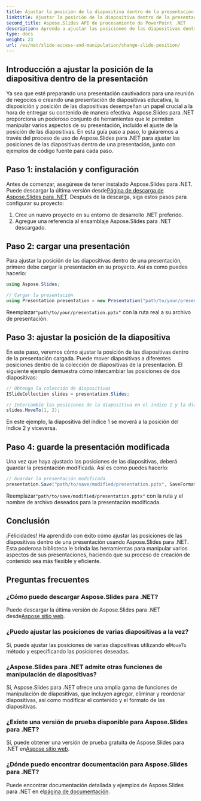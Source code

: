 ```yaml
---
title: Ajustar la posición de la diapositiva dentro de la presentación
linktitle: Ajustar la posición de la diapositiva dentro de la presentación
second_title: Aspose.Slides API de procesamiento de PowerPoint .NET
description: Aprenda a ajustar las posiciones de las diapositivas dentro de presentaciones usando Aspose.Slides para .NET. Siga nuestra guía paso a paso con ejemplos de código fuente para reorganizar las diapositivas de sus presentaciones de manera eficiente.
type: docs
weight: 23
url: /es/net/slide-access-and-manipulation/change-slide-position/
---
```


## Introducción a ajustar la posición de la diapositiva dentro de la presentación

Ya sea que esté preparando una presentación cautivadora para una reunión de negocios o creando una presentación de diapositivas educativa, la disposición y posición de las diapositivas desempeñan un papel crucial a la hora de entregar su contenido de manera efectiva. Aspose.Slides para .NET proporciona un poderoso conjunto de herramientas que le permiten manipular varios aspectos de su presentación, incluido el ajuste de la posición de las diapositivas. En esta guía paso a paso, lo guiaremos a través del proceso de uso de Aspose.Slides para .NET para ajustar las posiciones de las diapositivas dentro de una presentación, junto con ejemplos de código fuente para cada paso.

## Paso 1: instalación y configuración

 Antes de comenzar, asegúrese de tener instalado Aspose.Slides para .NET. Puede descargar la última versión desde[Página de descarga de Aspose.Slides para .NET](https://releases.aspose.com/slides/net/). Después de la descarga, siga estos pasos para configurar su proyecto:

1. Cree un nuevo proyecto en su entorno de desarrollo .NET preferido.
2. Agregue una referencia al ensamblaje Aspose.Slides para .NET descargado.

## Paso 2: cargar una presentación

Para ajustar la posición de las diapositivas dentro de una presentación, primero debe cargar la presentación en su proyecto. Así es como puedes hacerlo:

```csharp
using Aspose.Slides;

// Cargar la presentación
using Presentation presentation = new Presentation("path/to/your/presentation.pptx");
```

 Reemplazar`"path/to/your/presentation.pptx"` con la ruta real a su archivo de presentación.

## Paso 3: ajustar la posición de la diapositiva

En este paso, veremos cómo ajustar la posición de las diapositivas dentro de la presentación cargada. Puede mover diapositivas a diferentes posiciones dentro de la colección de diapositivas de la presentación. El siguiente ejemplo demuestra cómo intercambiar las posiciones de dos diapositivas:

```csharp
// Obtenga la colección de diapositivas
ISlideCollection slides = presentation.Slides;

// Intercambie las posiciones de la diapositiva en el índice 1 y la diapositiva en el índice 2
slides.MoveTo(1, 2);
```

En este ejemplo, la diapositiva del índice 1 se moverá a la posición del índice 2 y viceversa.

## Paso 4: guarde la presentación modificada

Una vez que haya ajustado las posiciones de las diapositivas, deberá guardar la presentación modificada. Así es como puedes hacerlo:

```csharp
// Guardar la presentación modificada
presentation.Save("path/to/save/modified/presentation.pptx", SaveFormat.Pptx);
```

 Reemplazar`"path/to/save/modified/presentation.pptx"` con la ruta y el nombre de archivo deseados para la presentación modificada.

## Conclusión

¡Felicidades! Ha aprendido con éxito cómo ajustar las posiciones de las diapositivas dentro de una presentación usando Aspose.Slides para .NET. Esta poderosa biblioteca le brinda las herramientas para manipular varios aspectos de sus presentaciones, haciendo que su proceso de creación de contenido sea más flexible y eficiente.

## Preguntas frecuentes

### ¿Cómo puedo descargar Aspose.Slides para .NET?

 Puede descargar la última versión de Aspose.Slides para .NET desde[Aspose sitio web](https://releases.aspose.com/slides/net/).

### ¿Puedo ajustar las posiciones de varias diapositivas a la vez?

 Sí, puede ajustar las posiciones de varias diapositivas utilizando el`MoveTo` método y especificando las posiciones deseadas.

### ¿Aspose.Slides para .NET admite otras funciones de manipulación de diapositivas?

Sí, Aspose.Slides para .NET ofrece una amplia gama de funciones de manipulación de diapositivas, que incluyen agregar, eliminar y reordenar diapositivas, así como modificar el contenido y el formato de las diapositivas.

### ¿Existe una versión de prueba disponible para Aspose.Slides para .NET?

 Sí, puede obtener una versión de prueba gratuita de Aspose.Slides para .NET en[Aspose sitio web](https://products.aspose.com/slides/net/).

### ¿Dónde puedo encontrar documentación para Aspose.Slides para .NET?

 Puede encontrar documentación detallada y ejemplos de Aspose.Slides para .NET en el[página de documentación](https://reference.aspose.com/slides/net/).